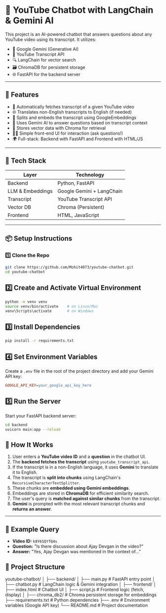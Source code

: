 # 🎥 YouTube Chatbot with LangChain & Gemini AI

This project is an AI-powered chatbot that answers questions about any YouTube video using its transcript. It utilizes:
- 🧠 Google Gemini (Generative AI)
- 🧾 YouTube Transcript API
- 🔍 LangChain for vector search
- 🗃️ ChromaDB for persistent storage
- 🌐 FastAPI for the backend server

---

## 🚀 Features

- 🔎 Automatically fetches transcript of a given YouTube video
- 🌐 Translates non-English transcripts to English (if needed)
- 🧱 Splits and embeds the transcript using GoogleEmbeddings
- 🧠 Uses Gemini AI to answer questions based on transcript context
- 💾 Stores vector data with Chroma for retrieval
- 🧑‍💻 Simple front-end UI for interaction (ask questions!)
- 🌍 Full-stack: Backend with FastAPI and Frontend with HTML/JS

---

## 🧰 Tech Stack

| Layer         | Technology              |
|--------------|--------------------------|
| Backend       | Python, FastAPI         |
| LLM & Embeddings | Google Gemini + LangChain |
| Transcript    | YouTube Transcript API |
| Vector DB     | Chroma (Persistent)     |
| Frontend      | HTML, JavaScript        |

---

## 📦 Setup Instructions

### 1️⃣ Clone the Repo
```bash
git clone https://github.com/Mohit4073/youtube-chatbot.git
cd youtube-chatbot
```

## 2️⃣ Create and Activate Virtual Environment

```bash
python -m venv venv
source venv/bin/activate    # on Linux/Mac
venv\Scripts\activate       # on Windows
```

## 3️⃣ Install Dependencies

```bash
pip install -r requirements.txt
```

## 4️⃣ Set Environment Variables

Create a `.env` file in the root of the project directory and add your Gemini API key:

```ini
GOOGLE_API_KEY=your_google_api_key_here
```

## 5️⃣ Run the Server

Start your FastAPI backend server:

```bash
cd backend
uvicorn main:app --reload
```

## 💬 How It Works

1. User enters a **YouTube video ID** and a **question** in the chatbot UI.
2. The **backend fetches the transcript** using `youtube_transcript_api`.
3. If the transcript is in a non-English language, it uses **Gemini** to translate it to English.
4. The transcript is **split into chunks** using LangChain's `RecursiveCharacterTextSplitter`.
5. These chunks are **embedded using Gemini embeddings**.
6. Embeddings are stored in **ChromaDB** for efficient similarity search.
7. The user's query is **matched against similar chunks** from the transcript.
8. **Gemini** is prompted with the most relevant transcript chunks and **returns an answer**.

---

## 🧪 Example Query

- **Video ID:** `k8Y6SQYfQ4s`  
- **Question:** "Is there discussion about Ajay Devgan in the video?"  
- **Answer:** "Yes, Ajay Devgan was mentioned in the context of..."

## 📂 Project Structure

youtube-chatbot/
│
├── backend/
│ ├── main.py # FastAPI entry point
│ ├── chatbot.py # LangChain logic & Gemini integration
│
├── frontend/
│ ├── index.html # Chatbot UI
│ ├── script.js # Frontend logic (fetch, display)
│
├── chroma_db2/ # Chroma persistent storage for embeddings
├── requirements.txt # Python dependencies
├── .env # Environment variables (Google API key)
└── README.md # Project documentation
